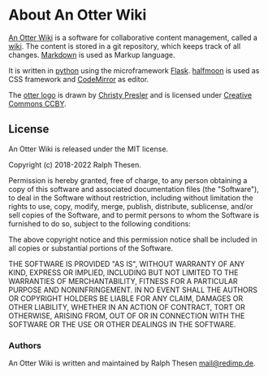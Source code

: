 # About An Otter Wiki

[An Otter Wiki](https://github.com/redimp/otterwiki) is a software for collaborative content management, called a [wiki](https://en.wikipedia.org/wiki/Wiki). The content is stored in a git repository, which keeps track of all changes.  [Markdown](https://daringfireball.net/projects/markdown) is used as Markup language.

It is written in [python](https://www.python.org/) using the microframework [Flask](http://flask.pocoo.org/). [halfmoon](https://gethalfmoon.com) is used as CSS framework and [CodeMirror](https://codemirror.net/) as editor.

The [otter logo](https://thenounproject.com/term/otter/27035) is drawn by [Christy Presler](http://christypresler.com/) and is licensed under [Creative Commons CCBY](https://creativecommons.org/licenses/by/3.0/us/legalcode).

## License

An Otter Wiki is released under the MIT license.

Copyright (c) 2018-2022 Ralph Thesen.

Permission is hereby granted, free of charge, to any person obtaining a copy of this software and associated documentation files (the "Software"), to deal in the Software without restriction, including without limitation the rights to use, copy, modify, merge, publish, distribute, sublicense, and/or sell copies of the Software, and to permit persons to whom the Software is furnished to do so, subject to the following conditions:

The above copyright notice and this permission notice shall be included in all copies or substantial portions of the Software.

THE SOFTWARE IS PROVIDED "AS IS", WITHOUT WARRANTY OF ANY KIND, EXPRESS OR IMPLIED, INCLUDING BUT NOT LIMITED TO THE WARRANTIES OF MERCHANTABILITY, FITNESS FOR A PARTICULAR PURPOSE AND NONINFRINGEMENT. IN NO EVENT SHALL THE AUTHORS OR COPYRIGHT HOLDERS BE LIABLE FOR ANY CLAIM, DAMAGES OR OTHER LIABILITY, WHETHER IN AN ACTION OF CONTRACT, TORT OR OTHERWISE, ARISING FROM, OUT OF OR IN CONNECTION WITH THE SOFTWARE OR THE USE OR OTHER DEALINGS IN THE SOFTWARE.

### Authors

An Otter Wiki is written and maintained by Ralph Thesen <mail@redimp.de>.

[modeline]: # ( vim: set fenc=utf-8 spell spl=en sts=4 et tw=72: )
